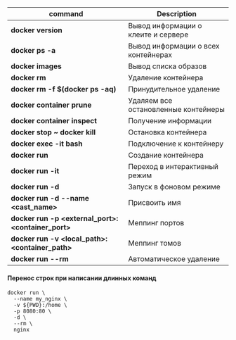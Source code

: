 | command  | Description |
| ------------- | ------------- |
| **docker version** | Вывод информации о клеите и сервере |
| **docker ps -a** | Вывод информации о всех контейнерах  |
| **docker images** | Вывод списка образов |
| **docker rm <name>** | Удаление контейнера |
| **docker rm -f $(docker ps -aq)** | Принудительное удаление |
| **docker container prune** | Удаляем все остановленные контейнеры |
| **docker container inspect <name>** | Получение информации |
| **docker stop <name> ~ docker kill <name>** | Остановка контейнера |
| **docker exec -it <name> bash** | Подключение к контейнеру |
| **docker run <name>** | Создание контейнера |
| **docker run -it <name>** | Переход в интерактивный режим |
| **docker run -d <name>** | Запуск в фоновом режиме |
| **docker run -d --name <cast_name> <name>** | Присвоить имя|
| **docker run -p <external_port>:<container_port> <name>** | Меппинг портов |
| **docker run -v <local_path>:<container_path> <name>** |  Меппинг томов |
| **docker run --rm <name>** | Автоматическое удаление |



#### Перенос строк при написании длинных команд
```shell
docker run \
  --name my_nginx \
  -v ${PWD}:/home \
  -p 8080:80 \
  -d \
  --rm \
  nginx
```